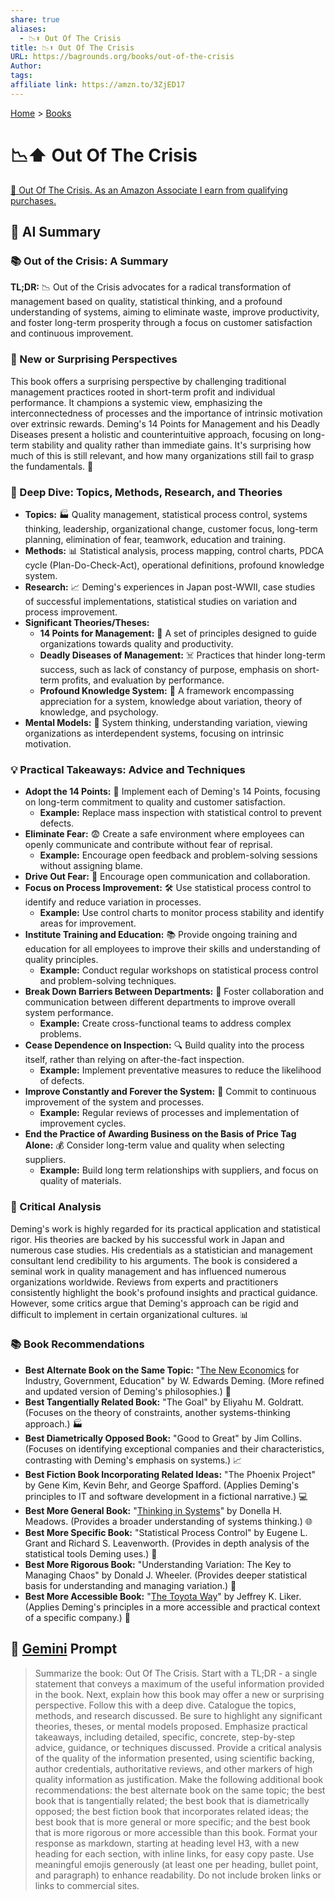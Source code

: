 ```yaml
---
share: true
aliases:
  - 📉⬆️ Out Of The Crisis
title: 📉⬆️ Out Of The Crisis
URL: https://bagrounds.org/books/out-of-the-crisis
Author: 
tags: 
affiliate link: https://amzn.to/3ZjED17
---
```

[Home](../index.md) > [Books](./index.md)  
# 📉⬆️ Out Of The Crisis  
[🛒 Out Of The Crisis. As an Amazon Associate I earn from qualifying purchases.](https://amzn.to/3ZjED17)  
  
## 🤖 AI Summary  
### 📚 Out of the Crisis: A Summary  
**TL;DR:** 📉 Out of the Crisis advocates for a radical transformation of management based on quality, statistical thinking, and a profound understanding of systems, aiming to eliminate waste, improve productivity, and foster long-term prosperity through a focus on customer satisfaction and continuous improvement.  
  
### 🤯 New or Surprising Perspectives  
This book offers a surprising perspective by challenging traditional management practices rooted in short-term profit and individual performance. It champions a systemic view, emphasizing the interconnectedness of processes and the importance of intrinsic motivation over extrinsic rewards. Deming's 14 Points for Management and his Deadly Diseases present a holistic and counterintuitive approach, focusing on long-term stability and quality rather than immediate gains. It's surprising how much of this is still relevant, and how many organizations still fail to grasp the fundamentals. 🌟  
  
### 🔬 Deep Dive: Topics, Methods, Research, and Theories  
* **Topics:** 🏭 Quality management, statistical process control, systems thinking, leadership, organizational change, customer focus, long-term planning, elimination of fear, teamwork, education and training.  
* **Methods:** 📊 Statistical analysis, process mapping, control charts, PDCA cycle (Plan-Do-Check-Act), operational definitions, profound knowledge system.  
* **Research:** 📈 Deming's experiences in Japan post-WWII, case studies of successful implementations, statistical studies on variation and process improvement.  
* **Significant Theories/Theses:**  
    * **14 Points for Management:** 📝 A set of principles designed to guide organizations towards quality and productivity.  
    * **Deadly Diseases of Management:** ☠️ Practices that hinder long-term success, such as lack of constancy of purpose, emphasis on short-term profits, and evaluation by performance.  
    * **Profound Knowledge System:** 🧠 A framework encompassing appreciation for a system, knowledge about variation, theory of knowledge, and psychology.  
* **Mental Models:** 🔄 System thinking, understanding variation, viewing organizations as interdependent systems, focusing on intrinsic motivation.  
  
### 💡 Practical Takeaways: Advice and Techniques  
* **Adopt the 14 Points:** 🎯 Implement each of Deming's 14 Points, focusing on long-term commitment to quality and customer satisfaction.  
    * **Example:** Replace mass inspection with statistical control to prevent defects.  
* **Eliminate Fear:** 😨 Create a safe environment where employees can openly communicate and contribute without fear of reprisal.  
    * **Example:** Encourage open feedback and problem-solving sessions without assigning blame.  
* **Drive Out Fear:** 🚗 Encourage open communication and collaboration.  
* **Focus on Process Improvement:** 🛠️ Use statistical process control to identify and reduce variation in processes.  
    * **Example:** Use control charts to monitor process stability and identify areas for improvement.  
* **Institute Training and Education:** 📚 Provide ongoing training and education for all employees to improve their skills and understanding of quality principles.  
    * **Example:** Conduct regular workshops on statistical process control and problem-solving techniques.  
* **Break Down Barriers Between Departments:** 🤝 Foster collaboration and communication between different departments to improve overall system performance.  
    * **Example:** Create cross-functional teams to address complex problems.  
* **Cease Dependence on Inspection:** 🔍 Build quality into the process itself, rather than relying on after-the-fact inspection.  
    * **Example:** Implement preventative measures to reduce the likelihood of defects.  
* **Improve Constantly and Forever the System:** 🔄 Commit to continuous improvement of the system and processes.  
    * **Example:** Regular reviews of processes and implementation of improvement cycles.  
* **End the Practice of Awarding Business on the Basis of Price Tag Alone:** 💰 Consider long-term value and quality when selecting suppliers.  
    * **Example:** Build long term relationships with suppliers, and focus on quality of materials.  
  
### 🧐 Critical Analysis  
Deming's work is highly regarded for its practical application and statistical rigor. His theories are backed by his successful work in Japan and numerous case studies. His credentials as a statistician and management consultant lend credibility to his arguments. The book is considered a seminal work in quality management and has influenced numerous organizations worldwide. Reviews from experts and practitioners consistently highlight the book's profound insights and practical guidance. However, some critics argue that Deming's approach can be rigid and difficult to implement in certain organizational cultures. 📊  
  
### 📚 Book Recommendations  
* **Best Alternate Book on the Same Topic:** "[The New Economics](./the-new-economics.md) for Industry, Government, Education" by W. Edwards Deming. (More refined and updated version of Deming's philosophies.) 🔄  
* **Best Tangentially Related Book:** "The Goal" by Eliyahu M. Goldratt. (Focuses on the theory of constraints, another systems-thinking approach.) 🏭  
* **Best Diametrically Opposed Book:** "Good to Great" by Jim Collins. (Focuses on identifying exceptional companies and their characteristics, contrasting with Deming's emphasis on systems.) 📈  
* **Best Fiction Book Incorporating Related Ideas:** "The Phoenix Project" by Gene Kim, Kevin Behr, and George Spafford. (Applies Deming's principles to IT and software development in a fictional narrative.) 💻  
* **Best More General Book:** "[Thinking in Systems](./thinking-in-systems.md)" by Donella H. Meadows. (Provides a broader understanding of systems thinking.) 🌐  
* **Best More Specific Book:** "Statistical Process Control" by Eugene L. Grant and Richard S. Leavenworth. (Provides in depth analysis of the statistical tools Deming uses.) 🔢  
* **Best More Rigorous Book:** "Understanding Variation: The Key to Managing Chaos" by Donald J. Wheeler. (Provides deeper statistical basis for understanding and managing variation.) 📐  
* **Best More Accessible Book:** "[The Toyota Way](./the-toyota-way.md)" by Jeffrey K. Liker. (Applies Deming's principles in a more accessible and practical context of a specific company.) 🚗  
  
## 💬 [Gemini](https://gemini.google.com) Prompt  
> Summarize the book: Out Of The Crisis. Start with a TL;DR - a single statement that conveys a maximum of the useful information provided in the book. Next, explain how this book may offer a new or surprising perspective. Follow this with a deep dive. Catalogue the topics, methods, and research discussed. Be sure to highlight any significant theories, theses, or mental models proposed. Emphasize practical takeaways, including detailed, specific, concrete, step-by-step advice, guidance, or techniques discussed. Provide a critical analysis of the quality of the information presented, using scientific backing, author credentials, authoritative reviews, and other markers of high quality information as justification. Make the following additional book recommendations: the best alternate book on the same topic; the best book that is tangentially related; the best book that is diametrically opposed; the best fiction book that incorporates related ideas; the best book that is more general or more specific; and the best book that is more rigorous or more accessible than this book. Format your response as markdown, starting at heading level H3, with a new heading for each section, with inline links, for easy copy paste. Use meaningful emojis generously (at least one per heading, bullet point, and paragraph) to enhance readability. Do not include broken links or links to commercial sites.  
